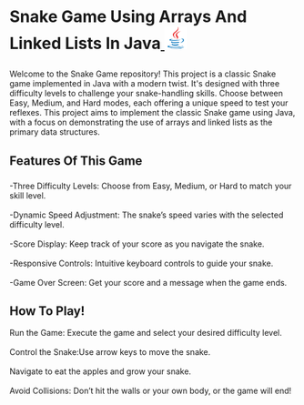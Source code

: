 
<h1 align="left">Snake Game Using Arrays And Linked Lists In Java<a href="https://www.java.com" target="_blank" rel="noreferrer"> <img src="https://raw.githubusercontent.com/devicons/devicon/master/icons/java/java-original.svg" alt="java" width="40" height="40"/> </a> </p></h1>


###

<p align="left">Welcome to the Snake Game repository! This project is a classic Snake game implemented in Java with a modern twist. It's designed with three difficulty levels to challenge your snake-handling skills. Choose between Easy, Medium, and Hard modes, each offering a unique speed to test your reflexes.   This project aims to implement the classic Snake game using Java, with a focus on demonstrating the use of arrays and linked lists as the primary data structures.</p>

###

<h2 align="left">Features Of This Game</h2>

###

<p align="left">-Three Difficulty Levels: Choose from Easy, Medium, or Hard to match your skill level.<br><br>-Dynamic Speed Adjustment: The snake’s speed varies with the selected difficulty level.<br><br>-Score Display: Keep track of your score as you navigate the snake.<br><br>-Responsive Controls: Intuitive keyboard controls to guide your snake.<br><br>-Game Over Screen: Get your score and a message when the game ends.</p>

###

<h2 align="left">How To Play!</h2>



<p align="left">Run the Game: Execute the game and select your desired difficulty level.<br><br>Control the Snake:Use arrow keys to move the snake.<br><br>Navigate to eat the apples and grow your snake.<br><br>Avoid Collisions: Don’t hit the walls or your own body, or the game will end!</p>

###

<h2 align="left"></h2>

###

<div align="left">
</div>

###
